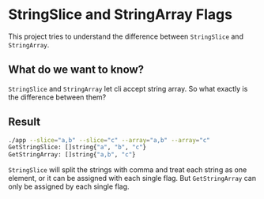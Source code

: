# StringSlice and StringArray Flags

This project tries to understand the difference between `StringSlice` and `StringArray`.

## What do we want to know?

`StringSlice` and `StringArray` let cli accept string array. So what exactly is the difference between them?

## Result

```sh
./app --slice="a,b" --slice="c" --array="a,b" --array="c"
GetStringSlice: []string{"a", "b", "c"}
GetStringArray: []string{"a,b", "c"}
```

`StringSlice` will split the strings with comma and treat each string as one element, or it can be assigned with each single flag. But `GetStringArray` can only be assigned by each single flag.
